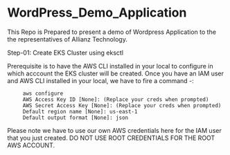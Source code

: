 # WordPress_Demo_Application
This Repo is Prepared to present a demo of Wordpress Application to the the representatives of Allianz Technology.

Step-01: Create EKS Cluster using eksctl
         
Prerequisite is to have the AWS CLI installed in your local to configure in which acccount the EKS cluster will be created. Once you have an IAM user and AWS CLI installed in your local, we have to fire a command -:
         
         aws configure
         AWS Access Key ID [None]: (Replace your creds when prompted)
         AWS Secret Access Key [None]: (Replace your creds when prompted)
         Default region name [None]: us-east-1
         Default output format [None]: json

Please note we have to use our own AWS credentials here for the IAM user that you just created. DO NOT USE ROOT CREDENTIALS FOR THE ROOT AWS ACCOUNT.

